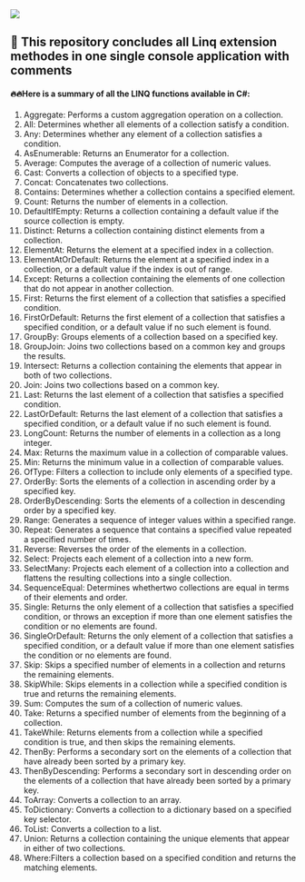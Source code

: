 <img src="https://img.shields.io/badge/.NET-512BD4?style=for-the-badge&logo=dotnet&logoColor=white"/>
<h2>💬 This repository concludes all Linq extension methodes in one single console application with comments</h2>

<h4>🔥🔥Here is a summary of all the LINQ functions available in C#:</h4>

1. Aggregate: Performs a custom aggregation operation on a collection.
2. All: Determines whether all elements of a collection satisfy a condition.
3. Any: Determines whether any element of a collection satisfies a condition.
4. AsEnumerable: Returns an Enumerator for a collection.
5. Average: Computes the average of a collection of numeric values.
6. Cast: Converts a collection of objects to a specified type.
7. Concat: Concatenates two collections.
8. Contains: Determines whether a collection contains a specified element.
9. Count: Returns the number of elements in a collection.
10. DefaultIfEmpty: Returns a collection containing a default value if the source collection is empty.
11. Distinct: Returns a collection containing distinct elements from a collection.
12. ElementAt: Returns the element at a specified index in a collection.
13. ElementAtOrDefault: Returns the element at a specified index in a collection, or a default value if the index is out of range.
14. Except: Returns a collection containing the elements of one collection that do not appear in another collection.
15. First: Returns the first element of a collection that satisfies a specified condition.
16. FirstOrDefault: Returns the first element of a collection that satisfies a specified condition, or a default value if no such element is found.
17. GroupBy: Groups elements of a collection based on a specified key.
18. GroupJoin: Joins two collections based on a common key and groups the results.
19. Intersect: Returns a collection containing the elements that appear in both of two collections.
20. Join: Joins two collections based on a common key.
21. Last: Returns the last element of a collection that satisfies a specified condition.
22. LastOrDefault: Returns the last element of a collection that satisfies a specified condition, or a default value if no such element is found.
23. LongCount: Returns the number of elements in a collection as a long integer.
24. Max: Returns the maximum value in a collection of comparable values.
25. Min: Returns the minimum value in a collection of comparable values.
26. OfType: Filters a collection to include only elements of a specified type.
27. OrderBy: Sorts the elements of a collection in ascending order by a specified key.
28. OrderByDescending: Sorts the elements of a collection in descending order by a specified key.
29. Range: Generates a sequence of integer values within a specified range.
30. Repeat: Generates a sequence that contains a specified value repeated a specified number of times.
31. Reverse: Reverses the order of the elements in a collection.
32. Select: Projects each element of a collection into a new form.
33. SelectMany: Projects each element of a collection into a collection and flattens the resulting collections into a single collection.
34. SequenceEqual: Determines whethertwo collections are equal in terms of their elements and order.
35. Single: Returns the only element of a collection that satisfies a specified condition, or throws an exception if more than one element satisfies the condition or no elements are found.
36. SingleOrDefault: Returns the only element of a collection that satisfies a specified condition, or a default value if more than one element satisfies the condition or no elements are found.
37. Skip: Skips a specified number of elements in a collection and returns the remaining elements.
38. SkipWhile: Skips elements in a collection while a specified condition is true and returns the remaining elements.
39. Sum: Computes the sum of a collection of numeric values.
40. Take: Returns a specified number of elements from the beginning of a collection.
41. TakeWhile: Returns elements from a collection while a specified condition is true, and then skips the remaining elements.
42. ThenBy: Performs a secondary sort on the elements of a collection that have already been sorted by a primary key.
43. ThenByDescending: Performs a secondary sort in descending order on the elements of a collection that have already been sorted by a primary key.
44. ToArray: Converts a collection to an array.
45. ToDictionary: Converts a collection to a dictionary based on a specified key selector.
46. ToList: Converts a collection to a list.
47. Union: Returns a collection containing the unique elements that appear in either of two collections.
48. Where:Filters a collection based on a specified condition and returns the matching elements.
